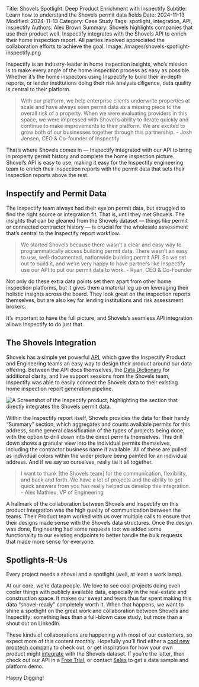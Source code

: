 Title: Shovels Spotlight: Deep Product Enrichment with Inspectify
Subtitle: Learn how to understand the Shovels permit data fields
Date: 2024-11-13
Modified: 2024-11-13
Category: Case Study
Tags: spotlight, integration, API, inspectify
Authors: Alex Brown
Summary: Shovels highlights companies that use their product well. Inspectify integrates with the Shovels API to enrich their home inspection report. All parties involved appreciated the collaboration efforts to achieve the goal.
Image: /images/shovels-spotlight-inspectify.png

Inspectify is an industry-leader in home inspection insights, who’s mission is to make every angle of the home inspection process as easy as possible. Whether it’s the home inspectors using Inspectify to build their in-depth reports, or lender institutions doing their risk analysis diligence, data quality is central to their platform. 

> With our platform, we help enterprise clients underwrite properties at scale and have always seen permit data as a missing piece to the overall risk of a property. When we were evaluating providers in this space, we were impressed with Shovel’s ability to iterate quickly and continue to make improvements to their platform. We are excited to grow both of our businesses together through this partnership. - Josh Jensen, CEO & Co-founder of Inspectify

That’s where Shovels comes in — Inspectify integrated with our API to bring in property permit history and complete the home inspection picture. Shovel’s API is easy to use, making it easy for the Inspectify engineering team to enrich their inspection reports with the permit data that sets their inspection reports above the rest.

## Inspectify and Permit Data

The Inspectify team always had their eye on permit data, but struggled to find the right source or integration fit. That is, until they met Shovels. The insights that can be gleaned from the Shovels dataset — things like permit or connected contractor history — is crucial for the wholesale assessment that’s central to the Inspectify report workflow.

> We started Shovels because there wasn’t a clear and easy way to programmatically access building permit data. There wasn’t an easy to use, well-documented, nationwide building permit API. So we set out to build it, and we’re very happy to have partners like Inspectify use our API to put our permit data to work. - Ryan, CEO & Co-Founder

Not only do these extra data points set them apart from other home inspection platforms, but it gives them a material leg up on leveraging their holistic insights across the board. They look great on the inspection reports themselves, but are also key for lending institutions and risk assessment brokers.

It’s important to have the full picture, and Shovels’s seamless API integration allows Inspectify to do just that. 

## The Shovels Integration

Shovels has a simple yet powerful [API](https://www.shovels.ai/api), which gave the Inspectify Product and Engineering teams an easy way to design their product around our data offering. Between the API docs themselves, the [Data Dictionary](https://docs.google.com/spreadsheets/d/1qiIxx37_-6vGfGp2i5pXv4w2FdsLsShjCqSVO5v6OMQ/edit?gid=1818227349#gid=1818227349) for additional clarity, and live support sessions from the Shovels team, Inspectify was able to easily connect the Shovels data to their existing home inspection report generation pipeline.

![A Screenshot of the Inspectify product, highlighting the section that directly integrates the Shovels permit data.](/images/inspectify-spotlight-report-summary.png)

Within the Inspectify report itself, Shovels provides the data for their handy “Summary” section, which aggregates and counts available permits for this address, some general classification of the types of projects being done, with the option to drill down into the direct permits themselves. This drill down shows a granular view into the individual permits themselves, including the contractor business name if available. All of these are pulled as individual colors within the wider picture being painted for an individual address. And if we say so ourselves, really tie it all together. 

> I want to thank [the Shovels team] for the communication, flexibility, and back and forth. We have a lot of projects and the ability to get quick answers from you has really helped us develop this integration. - Alex Mathieu, VP of Engineering

A hallmark of the collaboration between Shovels and Inspectify on this product integration was the high quality of communication between the teams. Their Product team worked with us over multiple calls to ensure that their designs made sense with the Shovels data structures. Once the design was done, Engineering had some requests too: we added some functionality to our existing endpoints to better handle the bulk requests that made more sense for everyone.

## Spotlights-R-Us

Every project needs a shovel and a spotlight (well, at least a work lamp).

At our core, we’re data people. We love to see cool projects doing even cooler things with publicly available data, especially in the real-estate and construction space. It makes our sweat and tears thus far spent making this data “shovel-ready” completely worth it. When that happens, we want to shine a spotlight on the great work and collaboration between Shovels and Inspectify: something less than a full-blown case study, but more than a shout out on LinkedIn.

These kinds of collaborations are happening with most of our customers, so expect more of this content monthly. Hopefully you’ll find either a [cool new proptech company](https://www.inspectify.com/) to check out, or get inspiration for how your own product might [integrate](https://www.shovels.ai/api) with the Shovels dataset. If you’re the latter, then check out our API in a [Free Trial](https://app.shovels.ai), or contact [Sales](mailto:sales@shovels.ai) to get a data sample and platform demo.

Happy Digging!

